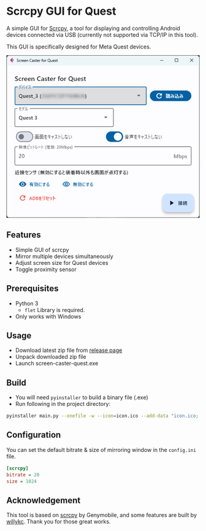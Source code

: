 # Scrcpy GUI for Quest

A simple GUI for [Scrcpy](https://github.com/Genymobile/scrcpy), a tool for displaying and controlling Android devices connected via USB (currently not supported via TCP/IP in this tool). 

This GUI is specifically designed for Meta Quest devices.

![GUI image](./img/showcase_flet.png)

## Features
- Simple GUI of scrcpy
- Mirror multiple devices simultaneously
- Adjust screen size for Quest devices
- Toggle proximity sensor


## Prerequisites

- Python 3
  - `flet` Library is required.
- Only works with Windows

## Usage
- Download latest zip file from [release page](https://github.com/hiroyamochi/quest-screen-caster/releases/latest)
- Unpack downloaded zip file
- Launch screen-caster-quest.exe

## Build
- You will need `pyinstaller` to build a binary file (.exe)
- Run following in the project directory:
```bash
pyinstaller main.py --onefile -w --icon=icon.ico --add-data "icon.ico;." --add-data "scrcpy:scrcpy" --name screen-caster-quest
```

## Configuration
You can set the default bitrate & size of mirroring window in the `config.ini` file.

```ini
[scrcpy]
bitrate = 20
size = 1024
```

## Acknowledgement
This tool is based on [scrcpy](https://github.com/Genymobile/scrcpy) by Genymobile, and some features are built by [willykc](https://github.com/Genymobile/scrcpy/pull/4658#issuecomment-1974796095). Thank you for those great works.
